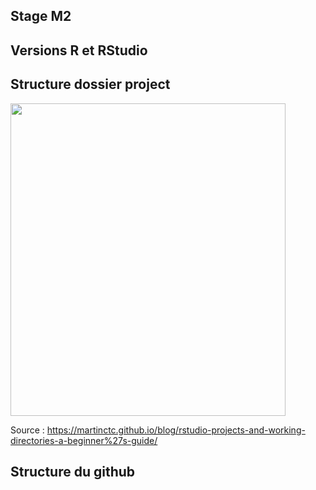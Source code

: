 ## Stage M2

## Versions R et RStudio

## Structure dossier project 

<img src="https://raw.githubusercontent.com/martinctc/blog/master/images/RPROJECT_2000dpi.png" width="440" height="500"/>

Source : https://martinctc.github.io/blog/rstudio-projects-and-working-directories-a-beginner%27s-guide/ 

## Structure du github
